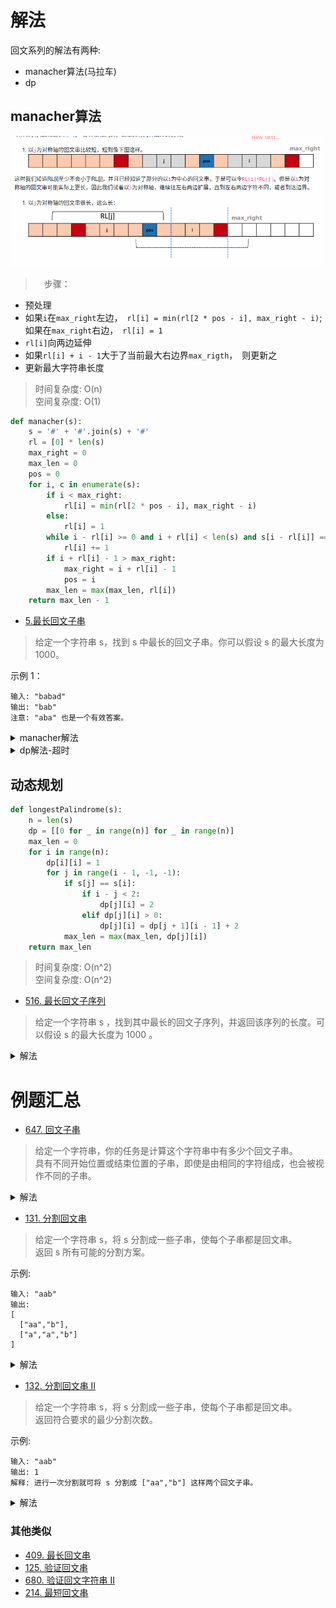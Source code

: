 # 解法
回文系列的解法有两种:     
- manacher算法(马拉车)
- dp

## manacher算法
![](./相关的图/manacher.png)

>　步骤：
- 预处理
- 如果`i`在`max_right`左边，　`rl[i] = min(rl[2 * pos - i], max_right - i)`;     
  如果在`max_right`右边，　`rl[i] = 1`     
- `rl[i]`向两边延伸
- 如果`rl[i] + i - 1`大于了当前最大右边界`max_rigth`，　则更新之
- 更新最大字符串长度

> 时间复杂度: O(n)   
> 空间复杂度: O(1)

```python
def manacher(s):
    s = '#' + '#'.join(s) + '#'
    rl = [0] * len(s)
    max_right = 0
    max_len = 0
    pos = 0
    for i, c in enumerate(s):
        if i < max_right:
            rl[i] = min(rl[2 * pos - i], max_right - i)
        else:
            rl[i] = 1
        while i - rl[i] >= 0 and i + rl[i] < len(s) and s[i - rl[i]] == s[i + rl[i]]:
            rl[i] += 1
        if i + rl[i] - 1 > max_right:
            max_right = i + rl[i] - 1
            pos = i
        max_len = max(max_len, rl[i])
    return max_len - 1
```

- [5.最长回文子串](https://leetcode-cn.com/problems/longest-palindromic-substring/)
> 给定一个字符串 s，找到 s 中最长的回文子串。你可以假设 s 的最大长度为 1000。

示例 1：
```shell
输入: "babad"
输出: "bab"
注意: "aba" 也是一个有效答案。
````

<details>
    <summary>manacher解法</summary>
    
```python
class Solution:
    def longestPalindrome(self, s: str) -> str:
        s = '#' + '#'.join(s) + '#'
        rl = [0] * len(s)
        pos = 0
        max_right, max_string = 0, ''
        for i, c in enumerate(s):
            if i < max_right:
                rl[i] = min(rl[2 * pos - i], max_right - i)
            else:
                rl[i] = 1
            while i - rl[i] >= 0 and i + rl[i] < len(s) and s[i - rl[i]] == s[i + rl[i]]:
                rl[i] += 1
            if i + rl[i] - 1 > max_right:
                max_right = i + rl[i] - 1
                pos = i
            max_string = max(max_string, s[i-rl[i]+1:i+rl[i]], key=len)
        return max_string.replace('#', '')
```
</details>

<details>
    <summary>dp解法-超时</summary>
    
```python
class Solution:
    def longestPalindrome(self, s: str) -> str:
        n = len(s)
        if n < 2:
            return s
        # dp[j][i]定义为s[j:i+1]中的回文串，　
        # s[j:i+1]不是回文串的话, dp[j][i] = ''
        dp = [['' for _ in range(n)] for _ in range(n)]
        ans = ''
        for i in range(n):
            dp[i][i] = s[i]
            for j in range(i - 1, -1, -1):
                if s[i] == s[j]:
                    if i - j < 3:
                        dp[j][i] = s[j:i+1]
                    elif dp[j + 1][i - 1]:
                        dp[j][i] = s[j] + dp[j + 1][i - 1] + s[i]
                ans = max(ans, dp[j][i], key=len)
        return ans or s[0]
```
</details>

## 动态规划
```python
def longestPalindrome(s):
    n = len(s)
    dp = [[0 for _ in range(n)] for _ in range(n)]
    max_len = 0
    for i in range(n):
        dp[i][i] = 1
        for j in range(i - 1, -1, -1):
            if s[j] == s[i]:
                if i - j < 2:
                    dp[j][i] = 2
                elif dp[j][i] > 0:
                    dp[j][i] = dp[j + 1][i - 1] + 2
            max_len = max(max_len, dp[j][i])
    return max_len
```
> 时间复杂度: O(n^2)       
> 空间复杂度: O(n^2)



- [516. 最长回文子序列](https://leetcode-cn.com/problems/longest-palindromic-subsequence/)
> 给定一个字符串 s ，找到其中最长的回文子序列，并返回该序列的长度。可以假设 s 的最大长度为 1000 。

<details>
    <summary>解法</summary>
    
```python
class Solution:
    def longestPalindromeSubseq(self, s: str) -> int:
        n = len(s)
        dp = [[0 for _ in range(n)] for _ in range(n)]
        for i in range(n):
            dp[i][i] = 1
            for j in range(i - 1, -1, -1):
                if s[i] == s[j]:
                    dp[j][i] = dp[j + 1][i - 1] + 2
                else:
                    dp[j][i] = max(dp[j + 1][i], dp[j][i - 1])
        return dp[0][n - 1]
```
</details>

# 例题汇总
- [647. 回文子串](https://leetcode-cn.com/problems/palindromic-substrings/)
> 给定一个字符串，你的任务是计算这个字符串中有多少个回文子串。        
具有不同开始位置或结束位置的子串，即使是由相同的字符组成，也会被视作不同的子串。
<details>
    <summary>解法</summary>
    
```python
class Solution:
    def countSubstrings(self, s: str) -> int:
        s = '#' + '#'.join(s) + '#'
        n = len(s)
        pos, max_right = 0, 0
        # rl记录以每个字符为对称轴的回文串的长度
        rl = [0 for _ in range(n)]
        # 马拉车算法求得rl
        for i in range(n):
            if i < max_right:
                rl[i] = min(rl[2*pos - i], max_right - i)
            else:
                rl[i] = 1
            while i - rl[i] >= 0 and i + rl[i] < n and s[i - rl[i]] == s[i + rl[i]]:
                rl[i] += 1
            if rl[i] + i - 1 > max_right:
                max_right = rl[i] + i - 1
                pos = i
        # 长度为x的回文串(算上#字符)), 子回文串个数为 x // 2
        return sum(x // 2 for x in rl)
```
</details>

- [131. 分割回文串](https://leetcode-cn.com/problems/palindrome-partitioning/)
> 给定一个字符串 s，将 s 分割成一些子串，使每个子串都是回文串。     
返回 s 所有可能的分割方案。

示例:
```shell
输入: "aab"
输出:
[
  ["aa","b"],
  ["a","a","b"]
]
```
<details>
    <summary>解法</summary>
    
```python
class Solution:
    def partition(self, s: str) -> List[List[str]]:
        ans = []

        def helper(s, tmp=[]):
            if not s:
                ans.append(tmp)
                return
            for i in range(1, len(s) + 1):
                if s[:i] == s[:i][::-1]:
                    helper(s[i:], tmp + [s[:i]])
        
        helper(s)
        return ans
```
</details>

- [132. 分割回文串 II](https://leetcode-cn.com/problems/palindrome-partitioning-ii/)
> 给定一个字符串 s，将 s 分割成一些子串，使每个子串都是回文串。     
返回符合要求的最少分割次数。

示例:
```shell script
输入: "aab"
输出: 1
解释: 进行一次分割就可将 s 分割成 ["aa","b"] 这样两个回文子串。
```
<details>
    <summary>解法</summary>
    
```python
class Solution:

    @functools.lru_cache(None)
    def minCut(self, s: str) -> int:
        if s == s[::-1]:
            return 0
        ans = float('Inf')
        for i in range(1, len(s) + 1):
            if s[:i] == s[:i][::-1]:
                ans = min(ans, self.minCut(s[i:]) + 1)
        return ans
```
</details>




### 其他类似
- [409. 最长回文串](https://leetcode-cn.com/problems/longest-palindrome/)
- [125. 验证回文串](https://leetcode-cn.com/problems/valid-palindrome/)
- [680. 验证回文字符串 Ⅱ](https://leetcode-cn.com/problems/valid-palindrome-ii/)
- [214. 最短回文串](https://leetcode-cn.com/problems/shortest-palindrome/)



